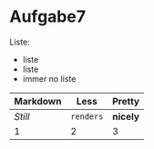 Aufgabe7
========
Liste:
+ liste
+ liste
+ immer no liste

Markdown | Less | Pretty
--- | --- | ---
*Still* | `renders` | **nicely**
1 | 2 | 3
